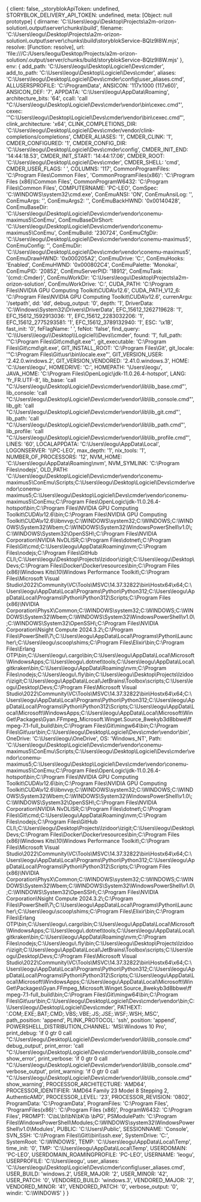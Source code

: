 {
client: false,
_storyblokApiToken: undefined,
STORYBLOK_DELIVERY_API_TOKEN: undefined,
meta: [Object: null prototype] {
dirname: 'C:\\Users\\leogu\\Desktop\\Projects\\a2m-orizon-solution\\.output\\server\\chunks\\build',
filename: 'C:\\Users\\leogu\\Desktop\\Projects\\a2m-orizon-solution\\.output\\server\\chunks\\build\\storyblokService-BQlz9l8W.mjs',
resolve: [Function: resolve],
url: 'file:///C:/Users/leogu/Desktop/Projects/a2m-orizon-solution/.output/server/chunks/build/storyblokService-BQlz9l8W.mjs'
},
env: {
add_path: 'C:\\Users\\leogu\\Desktop\\Logiciel\\Devs\\cmder',
add_to_path: 'C:\\Users\\leogu\\Desktop\\Logiciel\\Devs\\cmder',
aliases: 'C:\\Users\\leogu\\Desktop\\Logiciel\\Devs\\cmder\\config\\user_aliases.cmd',
ALLUSERSPROFILE: 'C:\\ProgramData',
ANSICON: '117x1000 (117x60)',
ANSICON_DEF: '7',
APPDATA: 'C:\\Users\\leogu\\AppData\\Roaming',
architecture_bits: '64',
ccall: 'call "C:\\Users\\leogu\\Desktop\\Logiciel\\Devs\\cmder\\vendor\\bin\\cexec.cmd"',
cexec: '"C:\\Users\\leogu\\Desktop\\Logiciel\\Devs\\cmder\\vendor\\bin\\cexec.cmd"',
clink_architecture: 'x64',
CLINK_COMPLETIONS_DIR: 'C:\\Users\\leogu\\Desktop\\Logiciel\\Devs\\cmder/vendor/clink-completions/completions',
CMDER_ALIASES: '1',
CMDER_CLINK: '1',
CMDER_CONFIGURED: '1',
CMDER_CONFIG_DIR: 'C:\\Users\\leogu\\Desktop\\Logiciel\\Devs\\cmder\\config',
CMDER_INIT_END: '14:44:18.53',
CMDER_INIT_START: '14:44:17.06',
CMDER_ROOT: 'C:\\Users\\leogu\\Desktop\\Logiciel\\Devs\\cmder',
CMDER_SHELL: 'cmd',
CMDER_USER_FLAGS: ' ',
COLUMNS: '117',
CommonProgramFiles: 'C:\\Program Files\\Common Files',
'CommonProgramFiles(x86)': 'C:\\Program Files (x86)\\Common Files',
CommonProgramW6432: 'C:\\Program Files\\Common Files',
COMPUTERNAME: 'PC-LEO',
ComSpec: 'C:\\WINDOWS\\system32\\cmd.exe',
ConEmuANSI: 'ON',
ConEmuAnsiLog: '',
ConEmuArgs: '',
ConEmuArgs2: '',
ConEmuBackHWND: '0x00140428',
ConEmuBaseDir: 'C:\\Users\\leogu\\Desktop\\Logiciel\\Devs\\cmder\\vendor\\conemu-maximus5\\ConEmu',
ConEmuBaseDirShort: 'C:\\Users\\leogu\\Desktop\\Logiciel\\Devs\\cmder\\vendor\\conemu-maximus5\\ConEmu',
ConEmuBuild: '230724',
ConEmuCfgDir: 'C:\\Users\\leogu\\Desktop\\Logiciel\\Devs\\cmder\\vendor\\conemu-maximus5',
ConEmuConfig: '',
ConEmuDir: 'C:\\Users\\leogu\\Desktop\\Logiciel\\Devs\\cmder\\vendor\\conemu-maximus5',
ConEmuDrawHWND: '0x000205A2',
ConEmuDrive: 'C:',
ConEmuHooks: 'Enabled',
ConEmuHWND: '0x000802C4',
ConEmuPalette: 'Monokai',
ConEmuPID: '20852',
ConEmuServerPID: '18912',
ConEmuTask: '{cmd::Cmder}',
ConEmuWorkDir: 'C:\\Users\\leogu\\Desktop\\Projects\\a2m-orizon-solution',
ConEmuWorkDrive: 'C:',
CUDA_PATH: 'C:\\Program Files\\NVIDIA GPU Computing Toolkit\\CUDA\\v12.6',
CUDA_PATH_V12_6: 'C:\\Program Files\\NVIDIA GPU Computing Toolkit\\CUDA\\v12.6',
currenArgu: '/setpath',
dd: 'dd',
debug_output: '0',
depth: '1',
DriverData: 'C:\\Windows\\System32\\Drivers\\DriverData',
EFC_15612_1262719628: '1',
EFC_15612_1592913036: '1',
EFC_15612_2283032206: '1',
EFC_15612_2775293581: '1',
EFC_15612_3789132940: '1',
ESC: '\x1B',
fast_init: '0',
feFlagName: ' ',
feNot: 'false',
find_query: 'C:\\\\Users\\\\leogu\\\\Desktop\\\\Logiciel\\\\Devs\\\\cmder',
found: '1',
full_path: '"C:\\Program Files\\Git\\cmd\\git.exe"',
git_executable: 'C:\\Program Files\\Git\\cmd\\git.exe',
GIT_INSTALL_ROOT: 'C:\\Program Files\\Git',
git_locale: '"C:\\Program Files\\Git\\usr\\bin\\locale.exe"',
GIT_VERSION_USER: '2.42.0.windows.2',
GIT_VERSION_VENDORED: '2.41.0.windows.3',
HOME: 'C:\\Users\\leogu',
HOMEDRIVE: 'C:',
HOMEPATH: '\\Users\\leogu',
JAVA_HOME: 'C:\\Program Files\\OpenLogic\\jdk-11.0.26.4-hotspot',
LANG: 'fr_FR.UTF-8',
lib_base: 'call "C:\\Users\\leogu\\Desktop\\Logiciel\\Devs\\cmder\\vendor\\lib\\lib_base.cmd"',
lib_console: 'call "C:\\Users\\leogu\\Desktop\\Logiciel\\Devs\\cmder\\vendor\\lib\\lib_console.cmd"',
lib_git: 'call "C:\\Users\\leogu\\Desktop\\Logiciel\\Devs\\cmder\\vendor\\lib\\lib_git.cmd"',
lib_path: 'call "C:\\Users\\leogu\\Desktop\\Logiciel\\Devs\\cmder\\vendor\\lib\\lib_path.cmd"',
lib_profile: 'call "C:\\Users\\leogu\\Desktop\\Logiciel\\Devs\\cmder\\vendor\\lib\\lib_profile.cmd"',
LINES: '60',
LOCALAPPDATA: 'C:\\Users\\leogu\\AppData\\Local',
LOGONSERVER: '\\\\PC-LEO',
max_depth: '1',
nix_tools: '1',
NUMBER_OF_PROCESSORS: '12',
NVM_HOME: 'C:\\Users\\leogu\\AppData\\Roaming\\nvm',
NVM_SYMLINK: 'C:\\Program Files\\nodejs',
OLD_PATH: 'C:\\Users\\leogu\\Desktop\\Logiciel\\Devs\\cmder\\vendor\\conemu-maximus5\\ConEmu\\Scripts;C:\\Users\\leogu\\Desktop\\Logiciel\\Devs\\cmder\\vendor\\conemu-maximus5;C:\\Users\\leogu\\Desktop\\Logiciel\\Devs\\cmder\\vendor\\conemu-maximus5\\ConEmu;C:\\Program Files\\OpenLogic\\jdk-11.0.26.4-hotspot\\bin;C:\\Program Files\\NVIDIA GPU Computing Toolkit\\CUDA\\v12.6\\bin;C:\\Program Files\\NVIDIA GPU Computing Toolkit\\CUDA\\v12.6\\libnvvp;C:\\WINDOWS\\system32;C:\\WINDOWS;C:\\WINDOWS\\System32\\Wbem;C:\\WINDOWS\\System32\\WindowsPowerShell\\v1.0\\;C:\\WINDOWS\\System32\\OpenSSH\\;C:\\Program Files\\NVIDIA Corporation\\NVIDIA NvDLISR;C:\\Program Files\\dotnet\\;C:\\Program Files\\Git\\cmd;C:\\Users\\leogu\\AppData\\Roaming\\nvm;C:\\Program Files\\nodejs;C:\\Program Files\\GitHub CLI\\;C:\\Users\\leogu\\Desktop\\Projects\\Izidoor\\izigit;C:\\Users\\leogu\\Desktop\\Devs;C:\\Program Files\\Docker\\Docker\\resources\\bin;C:\\Program Files (x86)\\Windows Kits\\10\\Windows Performance Toolkit\\;C:\\Program Files\\Microsoft Visual Studio\\2022\\Community\\VC\\Tools\\MSVC\\14.37.32822\\bin\\Hostx64\\x64;C:\\Users\\leogu\\AppData\\Local\\Programs\\Python\\Python312;C:\\Users\\leogu\\AppData\\Local\\Programs\\Python\\Python312\\Scripts;C:\\Program Files (x86)\\NVIDIA Corporation\\PhysX\\Common;C:\\WINDOWS\\system32;C:\\WINDOWS;C:\\WINDOWS\\System32\\Wbem;C:\\WINDOWS\\System32\\WindowsPowerShell\\v1.0\\;C:\\WINDOWS\\System32\\OpenSSH\\;C:\\Program Files\\NVIDIA Corporation\\Nsight Compute 2024.3.2\\;C:\\Program Files\\PowerShell\\7\\;C:\\Users\\leogu\\AppData\\Local\\Programs\\Python\\Launcher\\;C:\\Users\\leogu\\scoop\\shims;C:\\Program Files\\Elixir\\bin;C:\\Program Files\\Erlang OTP\\bin;C:\\Users\\leogu\\.cargo\\bin;C:\\Users\\leogu\\AppData\\Local\\Microsoft\\WindowsApps;C:\\Users\\leogu\\.dotnet\\tools;C:\\Users\\leogu\\AppData\\Local\\gitkraken\\bin;C:\\Users\\leogu\\AppData\\Roaming\\nvm;C:\\Program Files\\nodejs;C:\\Users\\leogu\\.fly\\bin;C:\\Users\\leogu\\Desktop\\Projects\\Izidoor\\izigit;C:\\Users\\leogu\\AppData\\Local\\JetBrains\\Toolbox\\scripts;C:\\Users\\leogu\\Desktop\\Devs;C:\\Program Files\\Microsoft Visual Studio\\2022\\Community\\VC\\Tools\\MSVC\\14.37.32822\\bin\\Hostx64\\x64;C:\\Users\\leogu\\AppData\\Local\\Programs\\Python\\Python312;C:\\Users\\leogu\\AppData\\Local\\Programs\\Python\\Python312\\Scripts;C:\\Users\\leogu\\AppData\\Local\\Microsoft\\WindowsApps;C:\\Users\\leogu\\AppData\\Local\\Microsoft\\WinGet\\Packages\\Gyan.FFmpeg_Microsoft.Winget.Source_8wekyb3d8bbwe\\ffmpeg-7.1-full_build\\bin;C:\\Program Files\\Git\\mingw64\\bin;C:\\Program Files\\Git\\usr\\bin;C:\\Users\\leogu\\Desktop\\Logiciel\\Devs\\cmder\\vendor\\bin',
OneDrive: 'C:\\Users\\leogu\\OneDrive',
OS: 'Windows_NT',
Path: 'C:\\Users\\leogu\\Desktop\\Logiciel\\Devs\\cmder\\vendor\\conemu-maximus5\\ConEmu\\Scripts;C:\\Users\\leogu\\Desktop\\Logiciel\\Devs\\cmder\\vendor\\conemu-maximus5;C:\\Users\\leogu\\Desktop\\Logiciel\\Devs\\cmder\\vendor\\conemu-maximus5\\ConEmu;C:\\Program Files\\OpenLogic\\jdk-11.0.26.4-hotspot\\bin;C:\\Program Files\\NVIDIA GPU Computing Toolkit\\CUDA\\v12.6\\bin;C:\\Program Files\\NVIDIA GPU Computing Toolkit\\CUDA\\v12.6\\libnvvp;C:\\WINDOWS\\system32;C:\\WINDOWS;C:\\WINDOWS\\System32\\Wbem;C:\\WINDOWS\\System32\\WindowsPowerShell\\v1.0\\;C:\\WINDOWS\\System32\\OpenSSH\\;C:\\Program Files\\NVIDIA Corporation\\NVIDIA NvDLISR;C:\\Program Files\\dotnet\\;C:\\Program Files\\Git\\cmd;C:\\Users\\leogu\\AppData\\Roaming\\nvm;C:\\Program Files\\nodejs;C:\\Program Files\\GitHub CLI\\;C:\\Users\\leogu\\Desktop\\Projects\\Izidoor\\izigit;C:\\Users\\leogu\\Desktop\\Devs;C:\\Program Files\\Docker\\Docker\\resources\\bin;C:\\Program Files (x86)\\Windows Kits\\10\\Windows Performance Toolkit\\;C:\\Program Files\\Microsoft Visual Studio\\2022\\Community\\VC\\Tools\\MSVC\\14.37.32822\\bin\\Hostx64\\x64;C:\\Users\\leogu\\AppData\\Local\\Programs\\Python\\Python312;C:\\Users\\leogu\\AppData\\Local\\Programs\\Python\\Python312\\Scripts;C:\\Program Files (x86)\\NVIDIA Corporation\\PhysX\\Common;C:\\WINDOWS\\system32;C:\\WINDOWS;C:\\WINDOWS\\System32\\Wbem;C:\\WINDOWS\\System32\\WindowsPowerShell\\v1.0\\;C:\\WINDOWS\\System32\\OpenSSH\\;C:\\Program Files\\NVIDIA Corporation\\Nsight Compute 2024.3.2\\;C:\\Program Files\\PowerShell\\7\\;C:\\Users\\leogu\\AppData\\Local\\Programs\\Python\\Launcher\\;C:\\Users\\leogu\\scoop\\shims;C:\\Program Files\\Elixir\\bin;C:\\Program Files\\Erlang OTP\\bin;C:\\Users\\leogu\\.cargo\\bin;C:\\Users\\leogu\\AppData\\Local\\Microsoft\\WindowsApps;C:\\Users\\leogu\\.dotnet\\tools;C:\\Users\\leogu\\AppData\\Local\\gitkraken\\bin;C:\\Users\\leogu\\AppData\\Roaming\\nvm;C:\\Program Files\\nodejs;C:\\Users\\leogu\\.fly\\bin;C:\\Users\\leogu\\Desktop\\Projects\\Izidoor\\izigit;C:\\Users\\leogu\\AppData\\Local\\JetBrains\\Toolbox\\scripts;C:\\Users\\leogu\\Desktop\\Devs;C:\\Program Files\\Microsoft Visual Studio\\2022\\Community\\VC\\Tools\\MSVC\\14.37.32822\\bin\\Hostx64\\x64;C:\\Users\\leogu\\AppData\\Local\\Programs\\Python\\Python312;C:\\Users\\leogu\\AppData\\Local\\Programs\\Python\\Python312\\Scripts;C:\\Users\\leogu\\AppData\\Local\\Microsoft\\WindowsApps;C:\\Users\\leogu\\AppData\\Local\\Microsoft\\WinGet\\Packages\\Gyan.FFmpeg_Microsoft.Winget.Source_8wekyb3d8bbwe\\ffmpeg-7.1-full_build\\bin;C:\\Program Files\\Git\\mingw64\\bin;C:\\Program Files\\Git\\usr\\bin;C:\\Users\\leogu\\Desktop\\Logiciel\\Devs\\cmder\\vendor\\bin;C:\\Users\\leogu\\Desktop\\Logiciel\\Devs\\cmder',
PATHEXT: '.COM;.EXE;.BAT;.CMD;.VBS;.VBE;.JS;.JSE;.WSF;.WSH;.MSC',
path_position: 'append',
PLINK_PROTOCOL: 'ssh',
position: 'append',
POWERSHELL_DISTRIBUTION_CHANNEL: 'MSI:Windows 10 Pro',
print_debug: 'if 0 gtr 0 call "C:\\Users\\leogu\\Desktop\\Logiciel\\Devs\\cmder\\vendor\\lib\\lib_console.cmd" debug_output',
print_error: 'call "C:\\Users\\leogu\\Desktop\\Logiciel\\Devs\\cmder\\vendor\\lib\\lib_console.cmd" show_error',
print_verbose: 'if 0 gtr 0 call "C:\\Users\\leogu\\Desktop\\Logiciel\\Devs\\cmder\\vendor\\lib\\lib_console.cmd" verbose_output',
print_warning: 'if 0 gtr 0 call "C:\\Users\\leogu\\Desktop\\Logiciel\\Devs\\cmder\\vendor\\lib\\lib_console.cmd" show_warning',
PROCESSOR_ARCHITECTURE: 'AMD64',
PROCESSOR_IDENTIFIER: 'AMD64 Family 23 Model 8 Stepping 2, AuthenticAMD',
PROCESSOR_LEVEL: '23',
PROCESSOR_REVISION: '0802',
ProgramData: 'C:\\ProgramData',
ProgramFiles: 'C:\\Program Files',
'ProgramFiles(x86)': 'C:\\Program Files (x86)',
ProgramW6432: 'C:\\Program Files',
PROMPT: 'C\bL\bI\bN\bK\b \b$P$G',
PSModulePath: 'C:\\Program Files\\WindowsPowerShell\\Modules;C:\\WINDOWS\\system32\\WindowsPowerShell\\v1.0\\Modules',
PUBLIC: 'C:\\Users\\Public',
SESSIONNAME: 'Console',
SVN_SSH: 'C:\\\\Program Files\\\\Git\\\\bin\\\\ssh.exe',
SystemDrive: 'C:',
SystemRoot: 'C:\\WINDOWS',
TEMP: 'C:\\Users\\leogu\\AppData\\Local\\Temp',
time_init: '0',
TMP: 'C:\\Users\\leogu\\AppData\\Local\\Temp',
USERDOMAIN: 'PC-LEO',
USERDOMAIN_ROAMINGPROFILE: 'PC-LEO',
USERNAME: 'leogu',
USERPROFILE: 'C:\\Users\\leogu',
user_aliases: 'C:\\Users\\leogu\\Desktop\\Logiciel\\Devs\\cmder\\config\\user_aliases.cmd',
USER_BUILD: 'windows.2',
USER_MAJOR: '2',
USER_MINOR: '42',
USER_PATCH: '0',
VENDORED_BUILD: 'windows.3',
VENDORED_MAJOR: '2',
VENDORED_MINOR: '41',
VENDORED_PATCH: '0',
verbose_output: '0',
windir: 'C:\\WINDOWS'
}
}
